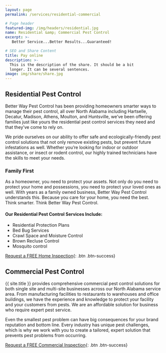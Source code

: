 ```yaml
---
layout: page
permalink: /services/residential-commercial

# Page header
featured-img: /img/headers/residential.jpg
name: Residential &amp; Commercial Pest Control
excerpt: >-
   Better Service...Better Results...Guaranteed!

# SEO and Share Content
title: Pay online
description: >-
  This is the description of the share. It should be a bit
  longer. It can be several sentences.
image: img/share/share.jpg
---
```


## Residential Pest Control
Better Way Pest Control has been providing homeowners smarter ways to manage their pest control, all over North Alabama including Hartselle, Decatur, Madison, Athens, Moulton, and Huntsville, we’ve been offering families just like yours the residential pest control services they need and that they’ve come to rely on.

We pride ourselves on our ability to offer safe and ecologically-friendly pest control solutions that not only remove existing pests, but prevent future infestations as well. Whether you’re looking for indoor or outdoor assistance, or insect or rodent control, our highly trained technicians have the skills to meet your needs.

### Family First
As a homeowner, you need to protect your assets. Not only do you need to protect your home and possessions, you need to protect your loved ones as well. With years as a family owned business, Better Way Pest Control understands this. Because you care for your home, you need the best. Think smarter. Think Better Way Pest Control.

#### Our Residential Pest Control Services Include:
- Residential Protection Plans
- Bed Bug Services
- Crawl Space and Moisture Control
- Brown Recluse Control
- Mosquito control

[Request a FREE Home Inspection](/request-inspection){: .btn .btn-success}

## Commercial Pest Control
{{ site.title }} provides comprehensive commercial pest control solutions for both single site and multi-site businesses across our North Alabama service area. From manufacturing facilities to restaurants to warehouses and office buildings, we have the experience and knowledge to protect your facility and your customers from pests. We are an affordable solution for business who require expert pest service.

Even the smallest pest problem can have big consequences for your brand reputation and bottom line. Every industry has unique pest challenges, which is why we work with you to create a tailored, expert solution that prevents pest problems from occurring.

[Request a FREE Commercial Inspection](/request-inspection){: .btn .btn-success}
